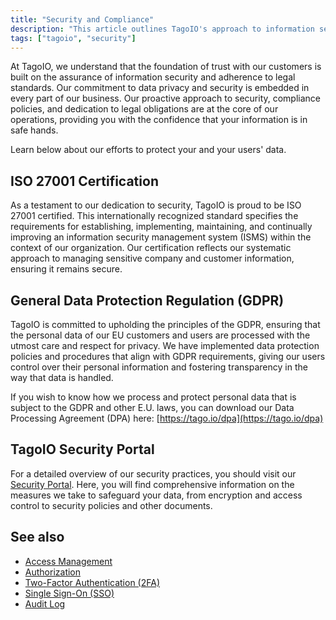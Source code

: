 ```yaml
---
title: "Security and Compliance"
description: "This article outlines TagoIO's approach to information security and compliance, highlighting the company's ISO 27001 certification and its commitments under the EU General Data Protection Regulation (GDPR)."
tags: ["tagoio", "security"]
---
```


At TagoIO, we understand that the foundation of trust with our customers is built on the assurance of information security and adherence to legal standards. Our commitment to data privacy and security is embedded in every part of our business. Our proactive approach to security, compliance policies, and dedication to legal obligations are at the core of our operations, providing you with the confidence that your information is in safe hands.

Learn below about our efforts to protect your and your users' data.

## ISO 27001 Certification

As a testament to our dedication to security, TagoIO is proud to be ISO 27001 certified. This internationally recognized standard specifies the requirements for establishing, implementing, maintaining, and continually improving an information security management system (ISMS) within the context of our organization. Our certification reflects our systematic approach to managing sensitive company and customer information, ensuring it remains secure.

## General Data Protection Regulation (GDPR)

TagoIO is committed to upholding the principles of the GDPR, ensuring that the personal data of our EU customers and users are processed with the utmost care and respect for privacy. We have implemented data protection policies and procedures that align with GDPR requirements, giving our users control over their personal information and fostering transparency in the way that data is handled.

If you wish to know how we process and protect personal data that is subject to the GDPR and other E.U. laws, you can download our Data Processing Agreement (DPA) here: [https://tago.io/dpa](https://tago.io/dpa)

## TagoIO Security Portal

For a detailed overview of our security practices, you should visit our [Security Portal](https://security.tago.io/). Here, you will find comprehensive information on the measures we take to safeguard your data, from encryption and access control to security policies and other documents.

## See also

- [Access Management](./access-management)
- [Authorization](./authorization)
- [Two-Factor Authentication (2FA)](./two-factor-authentication-2fa)
- [Single Sign-On (SSO)](./single-sign-on-sso)
- [Audit Log](./audit-log)